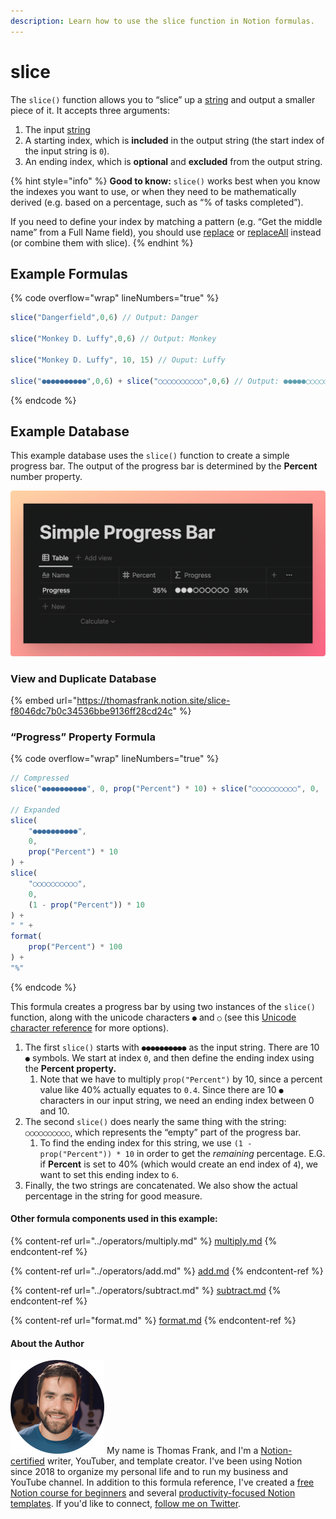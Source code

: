 ```yaml
---
description: Learn how to use the slice function in Notion formulas.
---
```


# slice

The `slice()` function allows you to “slice” up a [string](../../formula-basics/data-types/string.md) and output a smaller piece of it. It accepts three arguments:

1. The input [string](../../formula-basics/data-types/string.md)
2. A starting index, which is **included** in the output string (the start index of the input string is `0`).
3. An ending index, which is **optional** and **excluded** from the output string.

{% hint style="info" %}
**Good to know:** `slice()` works best when you know the indexes you want to use, or when they need to be mathematically derived (e.g. based on a percentage, such as “% of tasks completed”).&#x20;

If you need to define your index by matching a pattern (e.g. “Get the middle name” from a Full Name field), you should use [replace](replace.md) or [replaceAll](replaceall.md) instead (or combine them with slice).
{% endhint %}

## Example Formulas

{% code overflow="wrap" lineNumbers="true" %}
```jsx
slice("Dangerfield",0,6) // Output: Danger

slice("Monkey D. Luffy",0,6) // Output: Monkey

slice("Monkey D. Luffy", 10, 15) // Ouput: Luffy

slice("●●●●●●●●●●",0,6) + slice("○○○○○○○○○○",0,6) // Output: ●●●●●○○○○○
```
{% endcode %}

## Example Database

This example database uses the `slice()` function to create a simple progress bar. The output of the progress bar is determined by the **Percent** number property.

![](<../../.gitbook/assets/Progress Bar - Slice Function - Notion Formulas.png>)

### View and Duplicate Database

{% embed url="https://thomasfrank.notion.site/slice-f8046dc7b0c34536bbe9136ff28cd24c" %}

### “Progress” Property Formula

{% code overflow="wrap" lineNumbers="true" %}
```jsx
// Compressed
slice("●●●●●●●●●●", 0, prop("Percent") * 10) + slice("○○○○○○○○○○", 0, (1 - prop("Percent")) * 10) + " " + format(prop("Percent") * 100) + "%"

// Expanded
slice(
    "●●●●●●●●●●", 
    0, 
    prop("Percent") * 10
) + 
slice(
    "○○○○○○○○○○", 
    0, 
    (1 - prop("Percent")) * 10
) + 
" " + 
format(
    prop("Percent") * 100
) + 
"%"
```
{% endcode %}

This formula creates a progress bar by using two instances of the `slice()` function, along with the unicode characters `●` and `○` (see this [Unicode character reference](https://www.w3.org/TR/xml-entity-names/025.html) for more options).

1. The first `slice()` starts with `●●●●●●●●●●` as the input string. There are 10 `●` symbols. We start at index `0`, and then define the ending index using the **Percent property.**
   1. Note that we have to multiply `prop("Percent")` by 10, since a percent value like 40% actually equates to `0.4`. Since there are 10 `●` characters in our input string, we need an ending index between 0 and 10.
2. The second `slice()` does nearly the same thing with the string: `○○○○○○○○○○`, which represents the “empty” part of the progress bar.
   1. To find the ending index for this string, we use `(1 - prop("Percent")) * 10` in order to get the _remaining_ percentage. E.G. if **Percent** is set to 40% (which would create an end index of `4`), we want to set this ending index to `6`.
3. Finally, the two strings are concatenated. We also show the actual percentage in the string for good measure.

#### Other formula components used in this example:

{% content-ref url="../operators/multiply.md" %}
[multiply.md](../operators/multiply.md)
{% endcontent-ref %}

{% content-ref url="../operators/add.md" %}
[add.md](../operators/add.md)
{% endcontent-ref %}

{% content-ref url="../operators/subtract.md" %}
[subtract.md](../operators/subtract.md)
{% endcontent-ref %}

{% content-ref url="format.md" %}
[format.md](format.md)
{% endcontent-ref %}

#### About the Author

<img src="../../.gitbook/assets/Notion Fundamentals with Thomas Frank - Avatar 2021 compressed (1).png" alt="" data-size="line"> My name is Thomas Frank, and I'm a [Notion-certified](https://www.credly.com/badges/95fae13a-17bf-4b4a-a3d2-d58c8a3e6a2a/public\_url) writer, YouTuber, and template creator. I've been using Notion since 2018 to organize my personal life and to run my business and YouTube channel. In addition to this formula reference, I've created a [free Notion course for beginners](https://thomasjfrank.com/fundamentals/) and several [productivity-focused Notion templates](https://thomasjfrank.com/templates/). If you'd like to connect, [follow me on Twitter](https://twitter.com/TomFrankly).
